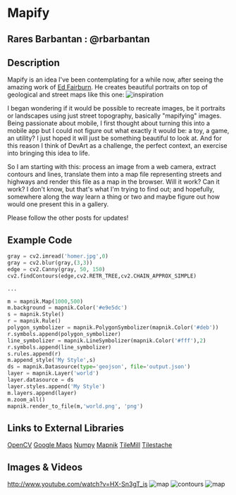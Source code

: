 # Mapify

## Rares Barbantan : @rbarbantan

## Description
Mapify is an idea I've been contemplating for a while now, after seeing the amazing work of [Ed Fairburn](http://edfairburn.com/). He creates beautiful portraits on top of geological and street maps like this one:
![inspiration](../project_images/inspiration.jpg)

I began wondering if it would be possible to recreate images, be it portraits or landscapes using just street topography, basically "mapifying" images. Being passionate about mobile, I first thought about turning this into a mobile app but I could not figure out what exactly it would be: a toy, a game, an utility?
I just hoped it will just be something beautiful to look at. And for this reason I think of DevArt as a challenge, the perfect context, an exercise into bringing this idea to life.

So I am starting with this: process an image from a web camera, extract contours and lines, translate them into a map file representing streets and highways and render this file as a map in the browser. Will it work? Can it work? I don't know, but that's what I'm trying to find out; and hopefully, somewhere along the way learn a thing or two and maybe figure out how would one present this in a gallery.

Please follow the other posts for updates!

## Example Code

```python
gray = cv2.imread('homer.jpg',0)
gray = cv2.blur(gray,(3,3))
edge = cv2.Canny(gray, 50, 150)
cv2.findContours(edge,cv2.RETR_TREE,cv2.CHAIN_APPROX_SIMPLE)

...

m = mapnik.Map(1000,500)
m.background = mapnik.Color('#e9e5dc')
s = mapnik.Style()
r = mapnik.Rule()
polygon_symbolizer = mapnik.PolygonSymbolizer(mapnik.Color('#deb'))
r.symbols.append(polygon_symbolizer)
line_symbolizer = mapnik.LineSymbolizer(mapnik.Color('#fff'),2)
r.symbols.append(line_symbolizer)
s.rules.append(r)
m.append_style('My Style',s)
ds = mapnik.Datasource(type='geojson', file='output.json')
layer = mapnik.Layer('world')
layer.datasource = ds
layer.styles.append('My Style')
m.layers.append(layer)
m.zoom_all()
mapnik.render_to_file(m,'world.png', 'png')
```

## Links to External Libraries
[OpenCV](http://opencv.org/)
[Google Maps](https://developers.google.com/maps/documentation/javascript/)
[Numpy](http://www.numpy.org/)
[Mapnik](http://mapnik.org/)
[TileMill](https://www.mapbox.com/tilemill/)
[Tilestache](http://tilestache.org/)

## Images & Videos
http://www.youtube.com/watch?v=HX-Sn3gT_is
![map](../project_images/map_homer_1.jpg "map")
![contours](../project_images/traced_einstein_1.jpg "contours")
![map](../project_images/map_einstein_1.jpg "map")
